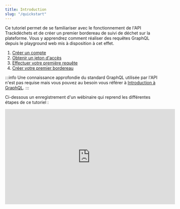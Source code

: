 ```yaml
---
title: Introduction
slug: "/quickstart"
---
```


Ce tutoriel permet de se familiariser avec le fonctionnement de l'API Trackdéchets et de créer un premier bordereau de suivi de déchet sur la plateforme.
Vous y apprendrez comment réaliser des requêtes GraphQL depuis le playground web mis à disposition à cet effet.



1. [Créer un compte](tutoriels/quickstart/create-account)
2. [Obtenir un jeton d'accès](tutoriels/quickstart/access-token)
3. [Effectuer votre première requête](tutoriels/quickstart/first-query)
4. [Créer votre premier bordereau](tutoriels/quickstart/first-bsd)

:::info
Une connaissance approfondie du standard GraphQL utilisée par l'API n'est pas requise mais vous pouvez au besoin vous référer à [Introduction à GraphQL](../../concepts/graphql.md).
:::


Ci-dessous un enregistrement d'un wébinaire qui reprend les différentes étapes de ce tutoriel :

<iframe width="560" height="315" src="https://www.youtube.com/embed/a9yWKa0pmMI?start=246" title="YouTube video player" frameborder="0" allow="accelerometer; autoplay; clipboard-write; encrypted-media; gyroscope; picture-in-picture" allowfullscreen></iframe>
